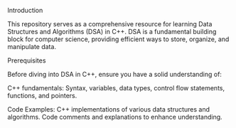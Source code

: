 Introduction

This repository serves as a comprehensive resource for learning Data Structures and Algorithms (DSA) in C++. DSA is a fundamental building block for computer science, providing efficient ways to store, organize, and manipulate data.

Prerequisites

Before diving into DSA in C++, ensure you have a solid understanding of:

C++ fundamentals: Syntax, variables, data types, control flow statements, functions, and pointers.


Code Examples:
C++ implementations of various data structures and algorithms.
Code comments and explanations to enhance understanding.
